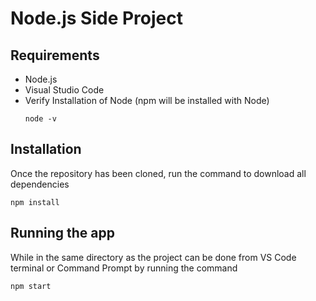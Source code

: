 # Node.js Side Project
## Requirements
- Node.js
- Visual Studio Code
- Verify Installation of Node (npm will be installed with Node)
    ```
    node -v
    ```
## Installation
Once the repository has been cloned, run the command to download all dependencies
```
npm install
```
## Running the app
While in the same directory as the project can be done from VS Code terminal or Command Prompt by running the command
```
npm start
```
